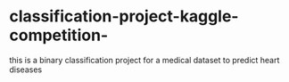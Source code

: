 # classification-project-kaggle-competition-
this is a binary classification project for a medical dataset to predict heart diseases
